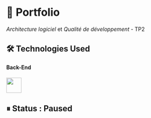 # 📁 Portfolio
*Architecture logiciel* et *Qualité de développement* - TP2

## 🛠 Technologies Used

#### Back-End
<img src="https://cdn.jsdelivr.net/gh/devicons/devicon/icons/csharp/csharp-original.svg" width="40"/>

## ⏸ Status : Paused
